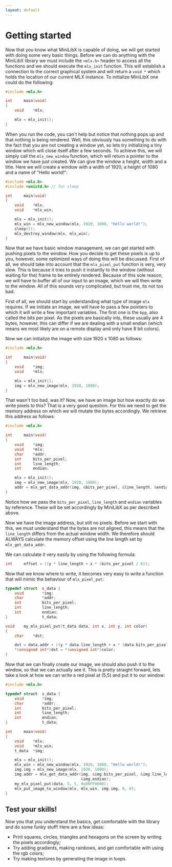 ```yaml
---
layout: default
---
```


# Getting started

Now that you know what MiniLibX is capable of doing, we will get started with
doing some very basic things. Before we can do anything with the MiniLibX
library we must include the `<mlx.h>` header to access all the functions and
we should execute the `mlx_init` function. This will establish a connection
to the correct graphical system and will return a `void *` which holds the
location of our current MLX instance. To initialize MiniLibX one could do the
following:

```c
#include <mlx.h>

int     main(void)
{
    void    *mlx;

    mlx = mlx_init();
}
```

When you run the code, you can't help but notice that nothing pops up and that
nothing is being rendered. Well, this obviously has something to do with the
fact that you are not creating a window yet, so lets try initializing a tiny
window which will close itself after a few seconds. To achieve this, we will
simply call the `mlx_new_window` function, which will return a pointer to the
window we have just created. We can give the window a height, width and a
title. Here we will create a window with a width of 1920, a height of 1080 and
a name of "Hello world!":

```c
#include <mlx.h>
#include <unistd.h> // for sleep

int     main(void)
{
    void    *mlx;
    void    *mlx_win;

    mlx = mlx_init();
    mlx_win = mlx_new_window(mlx, 1920, 1080, "Hello world!");
    sleep(5);
    mlx_destroy_window(mlx, mlx_win);
}       
```

Now that we have basic window management, we can get started with pushing pixels
to the window. How you decide to get these pixels is up to you, however, some
optimized ways of doing this will be discussed. First of all, we should take
into account that the `mlx_pixel_put` function is very, very slow. This is
because it tries to push it instantly to the window (without waiting for the)
frame to be entirely rendered. Because of this sole reason, we will have to
buffer all of our input to an image, which we will then write to the window. All
of this sounds very complicated, but trust me, its not too bad.

First of all, we should start by understanding what type of image `mlx`
requires. If we initiate an image, we will have to pass a few pointers to which
it will write a few important variables. The first one is the `bpp`, also called
the bits per pixel. As the pixels are basically ints, these usually are 4 bytes,
however, this can differ if we are dealing with a small endian (which means we
most likely are on a remote display and only have 8 bit colors).

Now we can initialize the image with size 1920 x 1080 as follows:

```c
#include <mlx.h>

int     main(void)
{
    void    *img;
    void    *mlx;

    mlx = mlx_init();
    img = mlx_new_image(mlx, 1920, 1080);
}
```

That wasn't too bad, was it? Now, we have an image but how exactly do we write
pixels to this? That is a very good question. For this we need to get the
memory address on which we will mutate the bytes accordingly. We retrieve this
address as follows:

```c
#include <mlx.h>

int     main(void)
{
    void    *img;
    void    *mlx;
    char    *addr;
    int     bits_per_pixel;
    int     line_length;
    int     endian;

    mlx = mlx_init();
    img = mlx_new_image(mlx, 1920, 1080);
    addr = mlx_get_data_addr(img, &bits_per_pixel, &line_length, &endian);
}
```

Notice how we pass the `bits_per_pixel`, `line_length` and `endian` variables
by reference. These will be set accordingly by MiniLibX as per described above.

Now we have the image address, but still no pixels. Before we start with this,
we must understand that the bytes are not aligned, this means that the
`line_length` differs from the actual window width. We therefore should ALWAYS
calculate the memory offset using the line length set by `mlx_get_data_addr`.

We can calculate it very easily by using the following formula:

```c
int     offset = ((y * line_length + x * (bits_per_pixel / 8));
```

Now that we know where to write, it becomes very easy to write a function that
will mimic the behaviour of `mlx_pixel_put`:

```c
typedef struct  s_data {
    void    	*img;
    char    	*addr;
    int     	bits_per_pixel;
    int     	line_length;
    int     	endian;
}               t_data;

void    my_mlx_pixel_put(t_data data, int x, int y, int color)
{
    char    *dst;

    dst = data.addr + ((y * data.line_length + x * (data.bits_per_pixel / 8));
    *(unsigned int*)dst = *(unsigned int*)color;
}
```

Now that we can finally create our image, we should also push it to the window,
so that we can actually see it. This is pretty straight forward, lets take a
look at how we can write a red pixel at (5,5) and put it to our window:

```c
#include <mlx.h>

typedef struct  s_data {
    void    	*img;
    char    	*addr;
    int     	bits_per_pixel;
    int     	line_length;
    int     	endian;
}               t_data;

int     main(void)
{
    void    *mlx;
    void    *mlx_win;
    t_data  *img;

    mlx = mlx_init();
    mlx_win = mlx_new_window(mlx, 1920, 1080, "Hello world!");
    img.img = mlx_new_image(mlx, 1920, 1080);
    img.addr = mlx_get_data_addr(img, &img.bits_per_pixel, &img.line_length,
                                 &img.endian);
    my_mlx_pixel_put(data, 5, 5, 0x00FF0000);
    mlx_put_image_to_window(mlx, mlx_win, img.img, 0, 0);
}
```

## Test your skills!

Now you that you understand the basics, get comfortable with the library and do
some funky stuff! Here are a few ideas:
- Print squares, circles, triangles and hexagons on the screen by writing the
pixels accordingly;
- Try adding gradients, making rainbows, and get comfortable with using the rgb
colors;
- Try making textures by generating the image in loops.